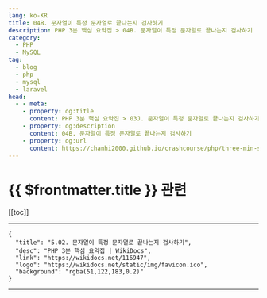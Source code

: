 ```yaml
---
lang: ko-KR
title: 04B. 문자열이 특정 문자열로 끝나는지 검사하기
description: PHP 3분 핵심 요약집 > 04B. 문자열이 특정 문자열로 끝나는지 검사하기
category: 
  - PHP
  - MySQL
tag: 
  - blog
  - php
  - mysql
  - laravel
head:
  - - meta:
    - property: og:title
      content: PHP 3분 핵심 요약집 > 03J. 문자열이 특정 문자열로 끝나는지 검사하기
    - property: og:description
      content: 04B. 문자열이 특정 문자열로 끝나는지 검사하기
    - property: og:url
      content: https://chanhi2000.github.io/crashcourse/php/three-min-summary/04-string/04B.html
---
```


# {{ $frontmatter.title }} 관련

[[toc]]

---

```component VPCard
{
  "title": "5.02. 문자열이 특정 문자열로 끝나는지 검사하기",
  "desc": "PHP 3분 핵심 요약집 | WikiDocs",
  "link": "https://wikidocs.net/116947",
  "logo": "https://wikidocs.net/static/img/favicon.ico",
  "background": "rgba(51,122,183,0.2)"
}
```

---
